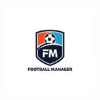 <p align="center">
  <img src="Football_manager/src/logo-football-manager.png" alt="Logo Football Manager" width="200">
</p>
